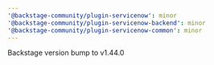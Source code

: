 ```yaml
---
'@backstage-community/plugin-servicenow': minor
'@backstage-community/plugin-servicenow-backend': minor
'@backstage-community/plugin-servicenow-common': minor
---
```


Backstage version bump to v1.44.0

